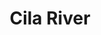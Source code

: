 ---
title: "Cila River"
title_bn: "চিলা নদী"
description: "It originates from Citramari of Khulna district and meets at Western Andhar Manik wit Salta river."
---